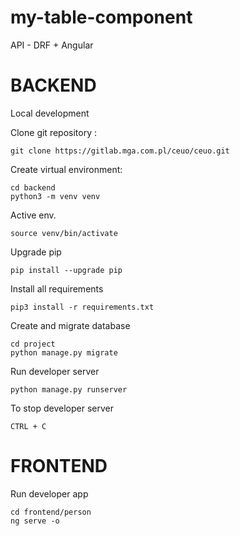 # my-table-component
API - DRF + Angular

# BACKEND
Local development

Clone git repository :
```
git clone https://gitlab.mga.com.pl/ceuo/ceuo.git
```

Create virtual environment:
```
cd backend
python3 -m venv venv
```

Active env.
```
source venv/bin/activate
```

Upgrade pip
```
pip install --upgrade pip
```

Install all requirements
```
pip3 install -r requirements.txt
```

Create and migrate database
```
cd project
python manage.py migrate
```

Run developer server
```
python manage.py runserver
```

To stop developer server
```
CTRL + C
```


# FRONTEND
Run developer app
```
cd frontend/person
ng serve -o
```
